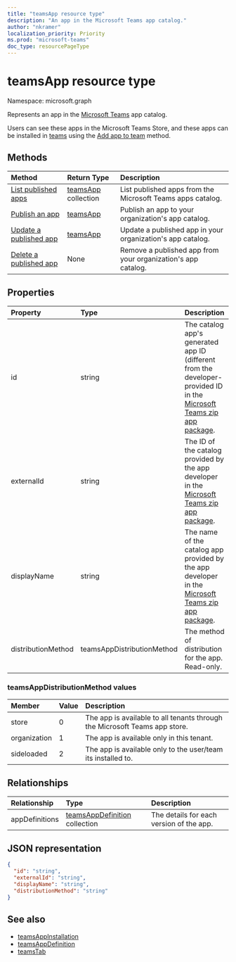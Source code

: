 ```yaml
---
title: "teamsApp resource type"
description: "An app in the Microsoft Teams app catalog."
author: "nkramer"
localization_priority: Priority
ms.prod: "microsoft-teams"
doc_type: resourcePageType
---
```


# teamsApp resource type

Namespace: microsoft.graph

Represents an app in the [Microsoft Teams](teams-api-overview.md) app catalog.

Users can see these apps in the Microsoft Teams Store, and these apps can be installed in [teams](team.md) using the [Add app to team](../api/team-post-installedapps.md) method.

## Methods

| Method       | Return Type  |Description|
|:---------------|:--------|:----------|
|[List published apps](../api/appcatalogs-list-teamsapps.md) | [teamsApp](teamsapp.md) collection | List published apps from the Microsoft Teams apps catalog.|
|[Publish an app](../api/teamsapp-publish.md) | [teamsApp](teamsapp.md) | Publish an app to your organization's app catalog.|
|[Update a published app](../api/teamsapp-update.md) | [teamsApp](teamsapp.md) | Update a published app in your organization's app catalog.|
|[Delete a published app](../api/teamsapp-delete.md) | None | Remove a published app from your organization's app catalog.|

## Properties

| Property            | Type     | Description |
|:------------------- |:-------- |:----------- |
| id                  | string   | The catalog app's generated app ID (different from the developer-provided ID in the [Microsoft Teams zip app package](/microsoftteams/platform/concepts/apps/apps-package). |
| externalId          | string   | The ID of the catalog provided by the app developer in the [Microsoft Teams zip app package](/microsoftteams/platform/concepts/apps/apps-package). |
| displayName                | string   | The name of the catalog app provided by the app developer in the [Microsoft Teams zip app package](/microsoftteams/platform/concepts/apps/apps-package). |
| distributionMethod  | teamsAppDistributionMethod     | The method of distribution for the app. Read-only.|

### teamsAppDistributionMethod values

|Member|Value|Description|
|:---|:---|:---|
|store|0| The app is available to all tenants through the Microsoft Teams app store.|
|organization|1|The app is available only in this tenant.|
|sideloaded|2|The app is available only to the user/team its installed to.|

## Relationships

| Relationship | Type	| Description |
|:---------------|:--------|:----------|
|appDefinitions|[teamsAppDefinition](teamsappdefinition.md) collection| The details for each version of the app. |

## JSON representation

<!-- {
  "blockType": "resource",
  "@odata.type": "microsoft.graph.teamsApp",
  "baseType": "microsoft.graph.entity"
}-->

```json
{
  "id": "string",
  "externalId": "string",
  "displayName": "string",
  "distributionMethod": "string"
}
```

## See also

- [teamsAppInstallation](teamsappinstallation.md)
- [teamsAppDefinition](teamsappdefinition.md)
- [teamsTab](../resources/teamstab.md)

<!-- uuid: 8fcb5dbc-d5aa-4681-8e31-b001d5168d79
2015-10-25 14:57:30 UTC -->
<!-- {
  "type": "#page.annotation",
  "description": "teamsApp resource",
  "keywords": "",
  "section": "documentation",
  "tocPath": ""
}-->


